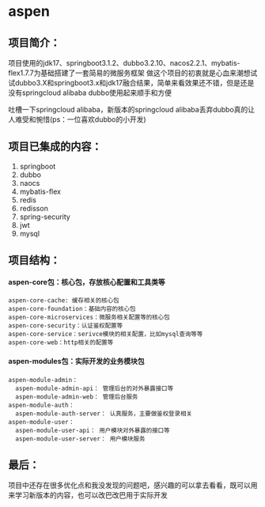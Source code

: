 # aspen

## 项目简介：
  项目使用的jdk17、springboot3.1.2、dubbo3.2.10、nacos2.2.1、mybatis-flex1.7.7为基础搭建了一套简易的微服务框架
  做这个项目的初衷就是心血来潮想试试dubbo3.X和springboot3.x和jdk17融合结果，简单来看效果还不错，但是还是没有springcloud alibaba dubbo使用起来顺手和方便

  吐槽一下springcloud alibaba，新版本的springcloud alibaba丢弃dubbo真的让人难受和惋惜(ps：一位喜欢dubbo的小开发)

## 项目已集成的内容：
  1. springboot
  2. dubbo
  3. naocs
  4. mybatis-flex
  5. redis
  6. redisson
  7. spring-security
  8. jwt
  9. mysql

## 项目结构：
  #### aspen-core包：核心包，存放核心配置和工具类等
    aspen-core-cache: 缓存相关的核心包
    aspen-core-foundation：基础内容的核心包
    aspen-core-microservices：微服务相关配置等的核心包
    aspen-core-security：认证鉴权配置等
    aspen-core-service：serivce模块的相关配置，比如mysql查询等等
    aspen-core-web：http相关的配置等
  
  #### aspen-modules包：实际开发的业务模块包
    aspen-module-admin：
      aspen-module-admin-api： 管理后台的对外暴露接口等
      aspen-module-admin-web： 管理后台服务
    aspen-module-auth：
      aspen-module-auth-server： 认真服务，主要做鉴权登录相关
    aspen-module-user：
      aspen-module-user-api： 用户模块对外暴露的接口等
      aspen-module-user-server： 用户模块服务
    

## 最后：
  项目中还存在很多优化点和我没发现的问题吧，感兴趣的可以拿去看看，既可以用来学习新版本的内容，也可以改巴改巴用于实际开发
